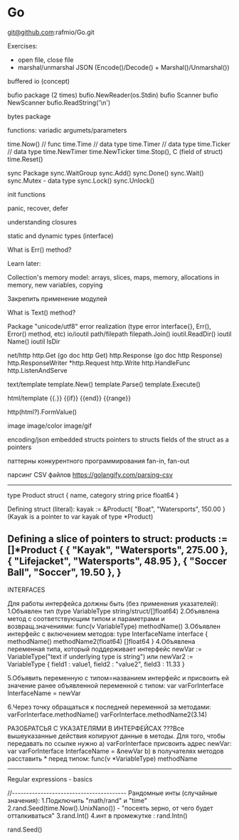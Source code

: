 # Go
git@github.com:rafmio/Go.git

Exercises:
  - open file, close file
  - marshal/unmarshal JSON (Encode()/Decode() + Marshal()/Unmarshal())

buffered io (concept)

bufio package (2 times)
bufio.NewReader(os.Stdin)
bufio Scanner
bufio NewScanner
bufio.ReadString('\n')

bytes package

functions: variadic argumets/parameters

time.Now() // func
time.Time // data type
time.Timer // data type
time.Ticker // data type
time.NewTimer
time.NewTicker
time.Stop(), C (field of struct)
time.Reset()

sync Package
sync.WaitGroup
sync.Add()
sync.Done()
sync.Wait()
sync.Mutex - data type
sync.Lock()
sync.Unlock()



init functions

panic, recover, defer

  understanding closures

  static and dynamic types (interface)

  What is Err() method?

Learn later:

Collection's memory model: arrays, slices, maps, memory, allocations in memory, new variables, copying

Закрепить применение модулей

What is Text() method?

Package "unicode/utf8"
error realization (type error interface{}, Err(), Error() method, etc)
io/ioutil
path/filepath
filepath.Join()
ioutil.ReadDir()
ioutil Name()
ioutil IsDir

net/http
http.Get (go doc http Get)
http.Response (go doc http Response)
http.ResponseWriter
*http.Request
http.Write
http.HandleFunc
http.ListenAndServe


text/template
template.New()
template.Parse()
template.Execute()

html/template
{{.}} {{if}} {{end}} {{range}}

http(html?).FormValue()

image
image/color
image/gif

encoding/json
embedded structs
pointers to structs
fields of the struct as a pointers

паттерны конкурентного программирования
fan-in, fan-out

парсинг CSV файлов https://golangify.com/parsing-csv

----------------------------------------------------
type Product struct {
  name, category string
  price float64
}

Defining struct (literal):
kayak := &Product{ "Boat", "Watersports", 150.00 }
(Kayak is a pointer to var kayak of type *Product)

Defining a slice of pointers to struct:
products := []*Product {
  { "Kayak", "Watersports", 275.00 },
  { "Lifejacket", "Watersports", 48.95 },
  { "Soccer Ball", "Soccer", 19.50 },
}
----------------------------------------------------
INTERFACES

Для работы интерфейса должны быть (без применения указателей):
1.Объявлен тип (type VariableType string/struct/[]float64)
2.Объявлена метод с соответствующим типом и параметрами и возвращ.значениями:
    func(v VariableType) methodName()
3.Объявлен интерфейс с включением методов:
    type InterfaceName interface {
      methodName()
      methodName2(float64) []float64
    }
4.Объявлена переменная типа, который поддерживает интерфейс
  newVar := VariableType("text if underlying type is string") или
  newVar2 := VariableType { field1 : value1, field2 : "value2", field3 : 11.33 }

5.Объявить переменную с типом=названием интерфейс и присвоить ей значение
  ранее объявленной переменной с типом:
  var varForInterface InterfaceName = newVar

6.Через точку обращаться к последней переменной за методами:
  varForInterface.methodName()
  varForInterface.methodName2(3.14)

РАЗОБРАТСЬЯ С УКАЗАТЕЛЯМИ В ИНТЕРФЕЙСАХ
???Все вышеуказанные действия копируют данные в методы. Для того, чтобы передавать
по ссылке нужно
  a) varForInterface присвоить адрес newVar:
    var varForInterface InterfaceName = &newVar
  b) в получателях методов расставить * перед типом:
    func(v *VariableType) methodName


--------------------------------------------------------

Regular expressions - basics

//----------------------------------------
Рандомные инты (случайные значения):
1.Подключить  "math/rand" и "time"
2.rand.Seed(time.Now().UnixNano()) - "посеять зерно, от чего будет отталкиваться"
3.rand.Int()
4.инт в промежутке : rand.Intn()

rand.Seed()
